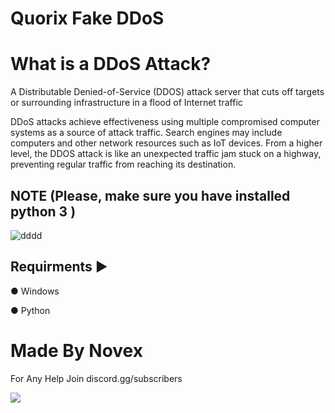 # Quorix Fake DDoS

# What is a DDoS Attack?
A Distributable Denied-of-Service (DDOS) attack server that cuts off targets or surrounding infrastructure in a flood of Internet traffic

DDoS attacks achieve effectiveness using multiple compromised computer systems as a source of attack traffic. Search engines may include computers and other network resources such as IoT devices.
From a higher level, the DDOS attack is like an unexpected traffic jam stuck on a highway, preventing regular traffic from reaching its destination.

## NOTE (Please, make sure you have installed python 3 )

![dddd](https://media.discordapp.net/attachments/1257622093692932127/1258461196303204373/Capture.png?ex=668820d2&is=6686cf52&hm=f17fdce6179bc5c3e8321c89dd77206fe3504170256dd87074af142a8e5e9e7f&=&format=webp&quality=lossless&width=1306&height=573)


## Requirments ▶

● Windows 

● Python

# Made By Novex

For Any Help Join discord.gg/subscribers

<a href="https://discord.gg/subscribers"><img src="https://encrypted-tbn0.gstatic.com/images?q=tbn:ANd9GcT373ELadAsycik_VbLkhsCTeReCFaSETFFiw&s"></a>
